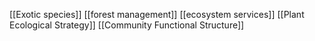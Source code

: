 [[Exotic species]]
[[forest management]]
[[ecosystem services]]
[[Plant Ecological Strategy]]
[[Community Functional Structure]]

